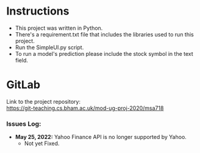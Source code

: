 # Instructions

* This project was written in Python.
* There's a requirement.txt file that includes the libraries used to run this project.
* Run the SimpleUI.py script.
* To run a model's prediction please include the stock symbol in the text field.

# GitLab
Link to the project repository:\
https://git-teaching.cs.bham.ac.uk/mod-ug-proj-2020/msa718

### Issues Log:

- **May 25, 2022:** Yahoo Finance API is no longer supported by Yahoo.
  - Not yet Fixed.
